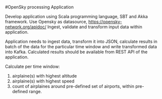 #OpenSky processing Application

Develop application using Scala programming language, SBT and Akka framework.
Use Opensky as datasource, https://opensky-network.org/apidoc/
Ingest, validate and transform input data within application.

Application needs to ingest data, transform it into JSON, calculate results in batch of the data for the particular time window and write transformed data into Kafka.
Calculated results should be available from REST API of the application.

Calculate per time window:
1. airplaine(s) with highest altitude
2. airplaine(s) with highest speed
3. count of airplaines around pre-defined set of airports, within pre-defined range.